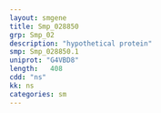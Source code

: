 ```yaml
---
layout: smgene
title: Smp_028850
grp: Smp_02
description: "hypothetical protein"
smp: Smp_028850.1
uniprot: "G4VBD8"
length:   408
cdd: "ns"
kk: ns
categories: sm
---
```

